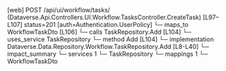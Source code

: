 [web] POST /api/ui/workflow/tasks/  (Dataverse.Api.Controllers.UI.Workflow.TasksController.CreateTask)  [L97–L107] status=201 [auth=Authentication.UserPolicy]
  └─ maps_to WorkflowTaskDto [L106]
  └─ calls TaskRepository.Add [L104]
  └─ uses_service TaskRepository
    └─ method Add [L104]
      └─ implementation Dataverse.Data.Repository.Workflow.TaskRepository.Add [L8-L40]
  └─ impact_summary
    └─ services 1
      └─ TaskRepository
    └─ mappings 1
      └─ WorkflowTaskDto


